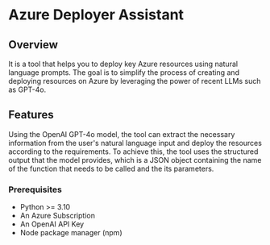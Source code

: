 # Azure Deployer Assistant

## Overview
It is a tool that helps you to deploy key Azure resources using natural language prompts. The goal is to
simplify the process of creating and deploying resources on Azure by leveraging the power of recent LLMs such as GPT-4o.

## Features
Using the OpenAI GPT-4o model, the tool can extract the necessary information from the user's natural 
language input and deploy the resources according to the requirements. To achieve this, the tool uses the structured output that the model provides, which is a JSON object containing the name of the function that needs to be called and the its parameters.

### Prerequisites
- Python >= 3.10
- An Azure Subscription
- An OpenAI API Key
- Node package manager (npm)
